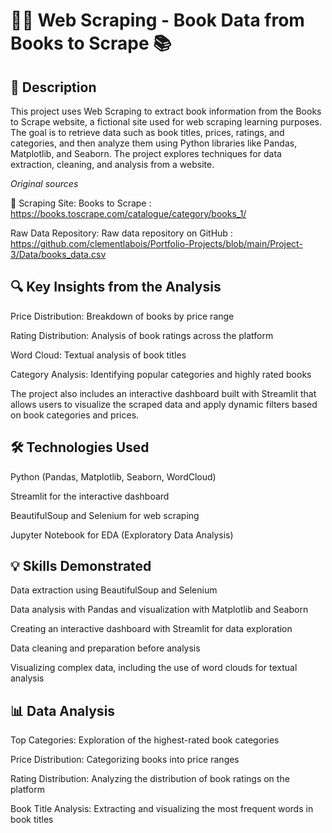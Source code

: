 # 🕵️‍♂️ Web Scraping - Book Data from Books to Scrape 📚

## 📌 Description
This project uses Web Scraping to extract book information from the Books to Scrape website, a fictional site used for web scraping learning purposes. The goal is to retrieve data such as book titles, prices, ratings, and categories, and then analyze them using Python libraries like Pandas, Matplotlib, and Seaborn. The project explores techniques for data extraction, cleaning, and analysis from a website.

*Original sources*

🔗  Scraping Site: Books to Scrape : https://books.toscrape.com/catalogue/category/books_1/

Raw Data Repository: Raw data repository on GitHub : https://github.com/clementlabois/Portfolio-Projects/blob/main/Project-3/Data/books_data.csv

## 🔍 Key Insights from the Analysis
Price Distribution: Breakdown of books by price range

Rating Distribution: Analysis of book ratings across the platform

Word Cloud: Textual analysis of book titles

Category Analysis: Identifying popular categories and highly rated books

The project also includes an interactive dashboard built with Streamlit that allows users to visualize the scraped data and apply dynamic filters based on book categories and prices.

## 🛠️ Technologies Used
Python (Pandas, Matplotlib, Seaborn, WordCloud)

Streamlit for the interactive dashboard

BeautifulSoup and Selenium for web scraping

Jupyter Notebook for EDA (Exploratory Data Analysis)

## 💡 Skills Demonstrated
Data extraction using BeautifulSoup and Selenium

Data analysis with Pandas and visualization with Matplotlib and Seaborn

Creating an interactive dashboard with Streamlit for data exploration

Data cleaning and preparation before analysis

Visualizing complex data, including the use of word clouds for textual analysis

## 📊 Data Analysis
Top Categories: Exploration of the highest-rated book categories

Price Distribution: Categorizing books into price ranges

Rating Distribution: Analyzing the distribution of book ratings on the platform

Book Title Analysis: Extracting and visualizing the most frequent words in book titles